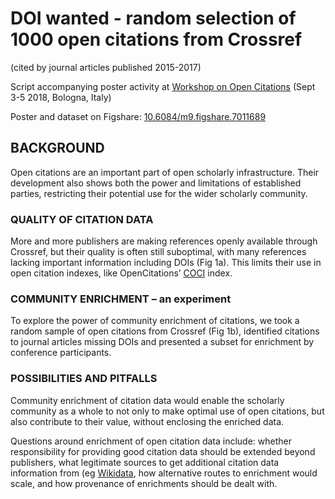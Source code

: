 # DOI wanted - random selection of 1000 open citations from Crossref 
(cited by journal articles published 2015-2017)

Script accompanying poster activity at [Workshop on Open Citations](https://workshop-oc.github.io/) (Sept 3-5 2018, Bologna, Italy)

Poster and dataset on Figshare: [10.6084/m9.figshare.7011689](https://doi.org/10.6084/m9.figshare.7011689)

## BACKGROUND
Open citations are an important part of open scholarly infrastructure. Their development also shows both the power and limitations of 
established parties, restricting their potential use for the wider scholarly community. 

### QUALITY OF CITATION DATA
More and more publishers are making references openly available through Crossref, but their quality is often still suboptimal, 
with many references lacking important information including DOIs (Fig 1a). This limits their use in open citation indexes, 
like OpenCitations’ [COCI](http://opencitations.net/index/coci) index.

### COMMUNITY ENRICHMENT – an experiment
To explore the power of community enrichment of citations, we took a random sample of open citations from Crossref (Fig 1b), 
identified citations to journal articles missing DOIs and presented a subset for enrichment by conference participants.

### POSSIBILITIES AND PITFALLS
Community enrichment of citation data would enable the scholarly community as a whole to not only to make optimal use of open citations, 
but also contribute to their value, without enclosing the enriched data. 

Questions around enrichment of open citation data include: whether responsibility for providing good citation data should be extended 
beyond publishers, what legitimate sources to get additional citation data information from (eg [Wikidata](https://tools.wmflabs.org/sourcemd/), 
how alternative routes to enrichment would scale, and how provenance of enrichments should be dealt with. 

